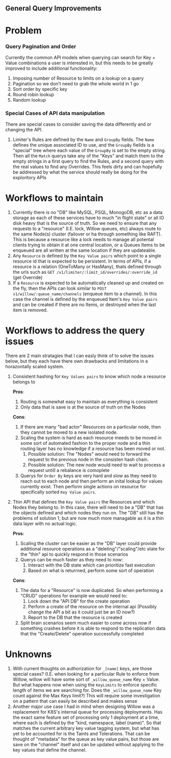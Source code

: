 General Query Improvements
--------------------------

# Problem

### Query Pagination and Order
Currently the common API models when querying can search for Key + Value combinations a user is interested in,
but this needs to be greatly improved to include additional functionality:

1. Imposing number of Resource to limits on a lookup on a query
2. Pagination so we don't need to grab the whole world in 1 go
3. Sort order by specific key
4. Round robin lookup
5. Random lookup

### Special Cases of API data manipulation
There are special cases to consider saving the data differently and or changing the API.

1. Limiter's Rules are defined by the `Name` and `GroupBy` fields. The `Name` defines the
   unique associated ID to use, and the `GroupBy` fieilds is a "special" tree where each value of the
   `GroupBy` is set to the empty string. Then all the `Match` querys take any of the "Keys" and match
   them to the empty strings in a first query to find the Rules, and a second query with the real
   values to find any Overrides. This feels dirty and can hopefully be addressed by what the service
   should really be doing for the exploritory APIs

# Workflows to maintain

1. Currently there is no "DB" like MySQL, PSQL, MonogoDB, etc as a data storage as each of these services have to much
   "in flight state" or all IO disk heavy that is the source of truth. So we need to ensure that any requests to a
   "resource" (I.E. lock, Willow queues, etc) always route to the same Node(s) cluster (failover or ha through something
   like RAFT). This is because a resource like a lock needs to manage all potental clients trying to obtain it at one central
   location, or a Queues Items to be enqueued are all written at the same location if they are updateable.
2. Any `Resource` is defined by the `Key Value pairs` which point to a single resource id that is expected to be
   persistent. In terms of APIs, if a resource is a relation (OneToMany or HasMany), thats defined through the urls
   such as `GET /v1/limiter/:limit_id/overrides/:override_id` (get Override)
3. If a `Resource` is expected to be automatically cleaned up and created on the fly, then the APIs can look similar
   to `POST v1/willow/:queue_name/channels` (enqueue item to a channel). In this case the channel is defined by the
   enqueued Item's `Key Value pairs` and can be created if there are no Items, or destroyed when the last item is removed.

# Workflows to address the query issues

There are 2 main stratagies that I can easly think of to solve the issues below, but they each have there own
drawbacks and limitations in a horazontally scaled system.

1. Consistent hashing for `Key Values pairs` to know which node a resource belongs to

   **Pros**:
   1. Routing is somewhat easy to maintain as everything is consistent
   2. Only data that is save is at the source of truth on the Nodes
    

   **Cons**:
   1. If there are many "bad actor" Resources on a particular node, then they cannot be moved to a new isolated node.
   2. Scaling the system is hard as each resource meeds to be moved in some sort of automated fashion to the proper node
      and a thin routing layer has no knowledge if a resource has been moved or not.
      1. Possible solution: The "Nodes" would need to forward the request to the previous node in the consisten hash chain.
      2. Possible solution: The new node would need to wait to process a request untill a rebalance is comoplete
   3. Querys for `Order By` keys are very hard and slow as they need to reach out to each node and then perform an inital lookup for values
      currently exist. Then perform single actions on resource for specifically sorted `Key Value pairs`.
  
2. Thin API that defines the `Key Value pairs` the Resources and which Nodes they belong to. In this case, there will need to be a
   "DB" that has the objects defined and which nodes they run on. The "DB" still has the problems of solution 1, but are now much
   more managable as it is a thin data layer with no actual logic.

   **Pros**:
   1. Scaling the cluster can be easier as the "DB" layer could provide additional resource operations as a "deleting"/"scaling"/etc
      state for the "thin" api to quickly respond in those scenarios
   2. Querys can be much faster as they need to now:
      1. Interact with the DB state which can prioritize fast execution
      2. Based on what is returrned, perform some sort of operation
    

   **Cons**:
   1. The data for a "Resource" is now duplicated. So when performing a "CRUD" operations for example we would need to:
      1. Lock down the "API DB" for the create operation
      2. Perform a create of the resource on the internal api (Possibly change the API a bit as it could just be an ID now?)
      3. Report to the DB that the resource is created
   2. Split brain scenarios seem much easier to come across now if something crashes before it is able to respond to the replication
      data that the "Create/Delete" operation successfully completed


# Unknowns

1. With current thoughts on authorization for `_[name]` keys, are those special cases? (I.E. when looking for a
   particular Rule to enforce from Willow, willow will have some sort of `_willow_queue_name` Key + Value. But
   what happens now when using the `KeyLimits` to enforce specific length of items we are searching for. Does the
   `_willow_queue_name` Key count against the Max Keys limit?) This will require some investigation on a pattern
   that can easily be described and makes sense
2. Another major use case I had in mind when designing Willow was a replacement for K8S's internal queue for processing
   deployments. Has the exact same feature set of processing only 1 deployment at a time, where each is defined by
   the "kind, namespace, label (name)". So that matches the current arbitrary key value tagging system, but what has yet
   to be accounted for is the Taints and Tolerations. That can be thought of "metadata" for the queue as key value pairs,
   but those are save on the "channel" itself and can be updated without applying to the key values that define the channel.